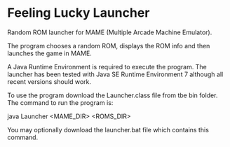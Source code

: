 # Feeling Lucky Launcher

Random ROM launcher for MAME (Multiple Arcade Machine Emulator).

The program chooses a random ROM, displays the ROM info and then launches the game in MAME.

A Java Runtime Environment is required to execute the program.  The launcher has been tested with Java SE Runtime Environment 7 although all recent versions should work.

To use the program download the Launcher.class file from tbe bin folder.  The command to run the program is:

java Launcher <MAME_DIR> <ROMS_DIR>

You may optionally download the launcher.bat file which contains this command.
